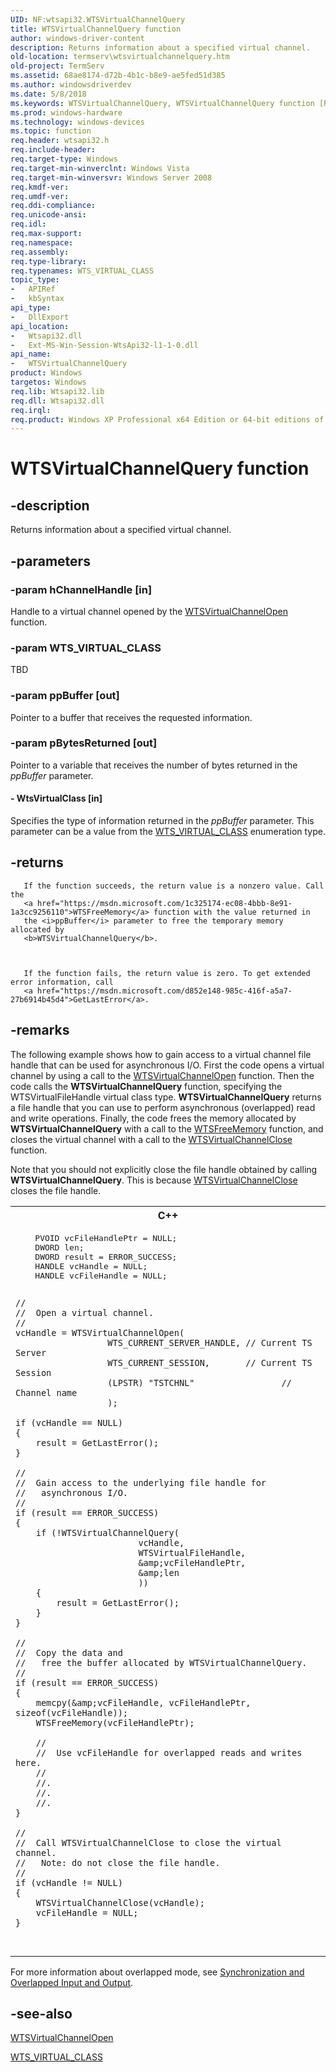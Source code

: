 ```yaml
---
UID: NF:wtsapi32.WTSVirtualChannelQuery
title: WTSVirtualChannelQuery function
author: windows-driver-content
description: Returns information about a specified virtual channel.
old-location: termserv\wtsvirtualchannelquery.htm
old-project: TermServ
ms.assetid: 68ae8174-d72b-4b1c-b8e9-ae5fed51d385
ms.author: windowsdriverdev
ms.date: 5/8/2018
ms.keywords: WTSVirtualChannelQuery, WTSVirtualChannelQuery function [Remote Desktop Services], _win32_wtsvirtualchannelquery, termserv.wtsvirtualchannelquery, wtsapi32/WTSVirtualChannelQuery
ms.prod: windows-hardware
ms.technology: windows-devices
ms.topic: function
req.header: wtsapi32.h
req.include-header: 
req.target-type: Windows
req.target-min-winverclnt: Windows Vista
req.target-min-winversvr: Windows Server 2008
req.kmdf-ver: 
req.umdf-ver: 
req.ddi-compliance: 
req.unicode-ansi: 
req.idl: 
req.max-support: 
req.namespace: 
req.assembly: 
req.type-library: 
req.typenames: WTS_VIRTUAL_CLASS
topic_type:
-	APIRef
-	kbSyntax
api_type:
-	DllExport
api_location:
-	Wtsapi32.dll
-	Ext-MS-Win-Session-WtsApi32-l1-1-0.dll
api_name:
-	WTSVirtualChannelQuery
product: Windows
targetos: Windows
req.lib: Wtsapi32.lib
req.dll: Wtsapi32.dll
req.irql: 
req.product: Windows XP Professional x64 Edition or 64-bit editions of     Windows Server 2003
---
```


# WTSVirtualChannelQuery function


## -description


Returns information about a specified virtual 
    channel.


## -parameters




### -param hChannelHandle [in]

Handle to a virtual channel opened by the 
      <a href="https://msdn.microsoft.com/0daaf06f-ba05-469c-b888-3df5d9495364">WTSVirtualChannelOpen</a> function.


### -param WTS_VIRTUAL_CLASS

TBD


### -param ppBuffer [out]

Pointer to a buffer that receives the requested information.


### -param pBytesReturned [out]

Pointer to a variable that receives the number of bytes returned in the <i>ppBuffer</i> 
      parameter.


#### - WtsVirtualClass [in]

Specifies the type of information returned in the <i>ppBuffer</i> parameter. This parameter 
      can be a value from the <a href="https://msdn.microsoft.com/ca7bb0ff-f5af-477f-a610-563071554234">WTS_VIRTUAL_CLASS</a> 
      enumeration type.


## -returns




       If the function succeeds, the return value is a nonzero value. Call the 
       <a href="https://msdn.microsoft.com/1c325174-ec08-4bbb-8e91-1a3cc9256110">WTSFreeMemory</a> function with the value returned in 
       the <i>ppBuffer</i> parameter to free the temporary memory allocated by 
       <b>WTSVirtualChannelQuery</b>.
      


       If the function fails, the return value is zero. To get extended error information, call 
       <a href="https://msdn.microsoft.com/d852e148-985c-416f-a5a7-27b6914b45d4">GetLastError</a>.
      




## -remarks



The following example shows how to gain access to a virtual channel file handle that can be used for 
    asynchronous I/O. First the code opens a virtual channel by using a call to the 
    <a href="https://msdn.microsoft.com/0daaf06f-ba05-469c-b888-3df5d9495364">WTSVirtualChannelOpen</a> function.
    Then the code calls the 
    <b>WTSVirtualChannelQuery</b> function, specifying 
    the WTSVirtualFileHandle virtual class type. 
    <b>WTSVirtualChannelQuery</b> returns a file 
    handle that you can use to perform asynchronous (overlapped) read and write operations. Finally, the code frees 
    the memory allocated by 
    <b>WTSVirtualChannelQuery</b> with a call to the 
    <a href="https://msdn.microsoft.com/1c325174-ec08-4bbb-8e91-1a3cc9256110">WTSFreeMemory</a> function, and closes the 
    virtual channel with a call to the 
    <a href="https://msdn.microsoft.com/d82cb1cd-a9bd-45e8-8a86-2c7dd860b987">WTSVirtualChannelClose</a> function.

Note that you should not explicitly close the file handle obtained by calling 
    <b>WTSVirtualChannelQuery</b>. This is because 
    <a href="https://msdn.microsoft.com/d82cb1cd-a9bd-45e8-8a86-2c7dd860b987">WTSVirtualChannelClose</a> closes the file handle.

<div class="code"><span codelanguage="ManagedCPlusPlus"><table>
<tr>
<th>C++</th>
</tr>
<tr>
<td>
<pre>    PVOID vcFileHandlePtr = NULL;
    DWORD len;
    DWORD result = ERROR_SUCCESS;
    HANDLE vcHandle = NULL;
    HANDLE vcFileHandle = NULL;

    //
    //  Open a virtual channel.
    //
    vcHandle = WTSVirtualChannelOpen(
                      WTS_CURRENT_SERVER_HANDLE, // Current TS Server
                      WTS_CURRENT_SESSION,       // Current TS Session
                      (LPSTR) "TSTCHNL"                 // Channel name
                      );

    if (vcHandle == NULL) 
    {
        result = GetLastError();
    }

    //
    //  Gain access to the underlying file handle for 
    //   asynchronous I/O. 
    //
    if (result == ERROR_SUCCESS) 
    {
        if (!WTSVirtualChannelQuery(
                            vcHandle,
                            WTSVirtualFileHandle,
                            &amp;vcFileHandlePtr,
                            &amp;len
                            )) 
        {
            result = GetLastError();
        }
    }

    //
    //  Copy the data and
    //   free the buffer allocated by WTSVirtualChannelQuery.
    //
    if (result == ERROR_SUCCESS) 
    {
        memcpy(&amp;vcFileHandle, vcFileHandlePtr, sizeof(vcFileHandle));
        WTSFreeMemory(vcFileHandlePtr);

        //
        //  Use vcFileHandle for overlapped reads and writes here.
        //
        //.
        //.
        //.
    }

    //
    //  Call WTSVirtualChannelClose to close the virtual channel. 
    //   Note: do not close the file handle.
    //
    if (vcHandle != NULL) 
    {
        WTSVirtualChannelClose(vcHandle);
        vcFileHandle = NULL;
    }
</pre>
</td>
</tr>
</table></span></div>
For more information about overlapped mode, see 
    <a href="https://msdn.microsoft.com/db44990e-5a0f-4153-8ff6-79dd7cda48af">Synchronization and Overlapped Input and 
    Output</a>.




## -see-also




<a href="https://msdn.microsoft.com/0daaf06f-ba05-469c-b888-3df5d9495364">WTSVirtualChannelOpen</a>



<a href="https://msdn.microsoft.com/ca7bb0ff-f5af-477f-a610-563071554234">WTS_VIRTUAL_CLASS</a>
 

 

